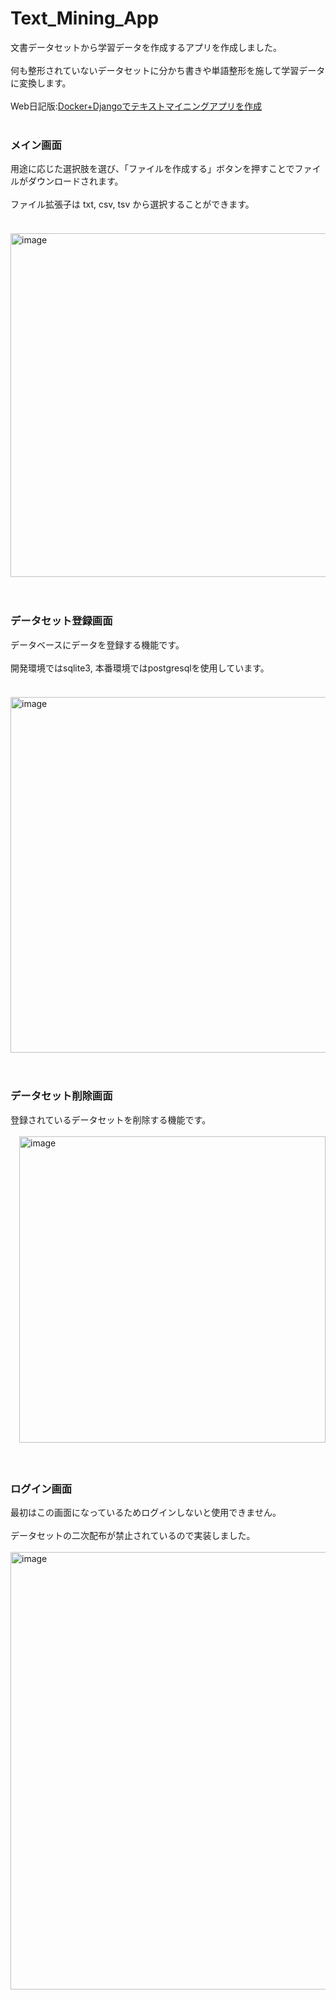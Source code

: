 # Text_Mining_App
文書データセットから学習データを作成するアプリを作成しました。<br><br>
何も整形されていないデータセットに分かち書きや単語整形を施して学習データに変換します。<br><br>
Web日記版:<a href="https://web-diarys.web.app/App/public6/index.html">Docker+Djangoでテキストマイニングアプリを作成</a>
<br><br>
 
<h3>メイン画面</h3>
用途に応じた選択肢を選び、「ファイルを作成する」ボタンを押すことでファイルがダウンロードされます。<br><br>
ファイル拡張子は txt, csv, tsv から選択することができます。<br><br>
<div class="work-image">
 　<img width="550" alt="image" src="https://user-images.githubusercontent.com/116938721/236784671-93b95cdf-7e3c-4327-b02e-9075d4257740.png">
</div>
<br><br>
 
<h3>データセット登録画面</h3>
データベースにデータを登録する機能です。<br><br>
開発環境ではsqlite3, 本番環境ではpostgresqlを使用しています。<br><br>
<div class="work-image">
 　<img width="569" alt="image" src="https://user-images.githubusercontent.com/116938721/236785014-a8ddecaa-7039-48b7-ad0a-1276342c707a.png">
</div>
<br><br>
 
<h3>データセット削除画面</h3>
登録されているデータセットを削除する機能です。<br><br>
<div class="work-image">
 　<img width="490" alt="image" src="https://user-images.githubusercontent.com/116938721/236785431-f8d69f4b-498d-4403-984a-5dfd7dd6f3db.png">
</div>
<br><br>

<h3>ログイン画面</h3>
最初はこの画面になっているためログインしないと使用できません。<br><br>
データセットの二次配布が禁止されているので実装しました。<br><br>
<div class="work-image">
  <img width="700" alt="image" src="https://user-images.githubusercontent.com/116938721/236797569-08f71249-52ca-4ede-a872-76cb92a17371.png">
</div>
